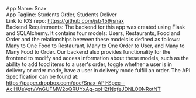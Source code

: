 App Name: Snax  
App Tagline: Students Order, Students Deliver  
Link to IOS repo: https://github.com/jsb459/snax  
Backend Requirements: The backend for this app was created using Flask and
    SQLAlchemy. It contains four models: Users, Restaurants, Food and Order and the relationships between these models is defined as follows: Many to One Food to Restaurant, Many to One Order to User, and Many to Many Food to Order. Our backend also provides functionality for the frontend to modify and access information about these models, such as the ability to add food items to a user's order, toggle whether a user is in delivery or order mode, have a user in delivery mode fulfill an order. The API Specification can be found at:  
    https://paper.dropbox.com/doc/Snax-API-Spec--AclHUeVgtvVnGUFMW2oQRUYxAg-goH2fNqfeJDNLO0NRotNT 
 
    
   
    
